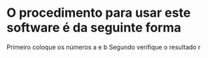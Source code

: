 # O procedimento para usar este software é da seguinte forma
Primeiro coloque os números a e b
Segundo verifique o resultado r

